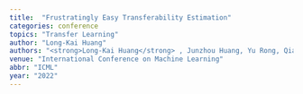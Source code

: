 ```yaml
---
title:  "Frustratingly Easy Transferability Estimation"
categories: conference
topics: "Transfer Learning"
author: "Long-Kai Huang"
authors: "<strong>Long-Kai Huang</strong> , Junzhou Huang, Yu Rong, Qiang Yang, Ying Wei"
venue: "International Conference on Machine Learning"
abbr: "ICML"
year: "2022"
---
```

